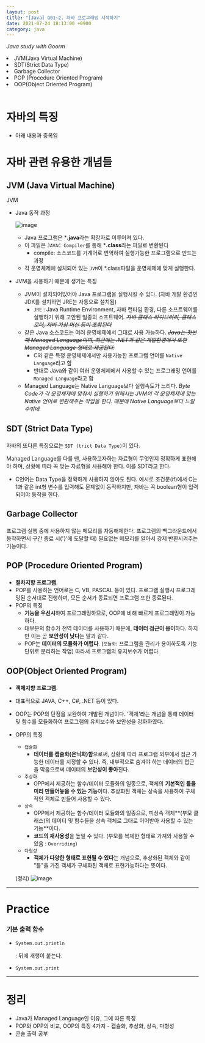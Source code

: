 ```yaml
---
layout: post
title: "[Java] G01~2. 자바 프로그래밍 시작하기"
date: 2021-07-24 18:13:00 +0900
category: java
---
```


*Java study with Goorm*
<br/>
    <li><a id="#JVM">JVM(Java Virtual Machine)</a><br/>
    <li><a id="#SDT">SDT(Strict Data Type)</a><br/>
    <li><a id="#Garbage Collector">Garbage Collector</a><br/>
    <li><a id="#POP">POP (Procedure Oriented Program)</a><br/>
    <li><a id="#OOP">OOP(Object Oriented Program)</a><br/>
<br/>


# 자바의 특징

- 아래 내용과 중복임

# 자바 관련 유용한 개념들

## JVM (Java Virtual Machine)
<p id="JVM">JVM<p>

- Java 동작 과정

    ![image](https://user-images.githubusercontent.com/75327385/126873508-604ed6d3-5da2-4c2d-bf42-ad25efabf880.png)

    - Java 프로그램은 ***.java**라는 확장자로 이루어져 있다.
    - 이 파일은 `JAVAC Compiler`를 통해 ***.class**라는 파일로 변환된다
        - compile: 소스코드를 기계어로 번역하여 실행가능한 프로그램으로 만드는 과정
    - 각 운영체제에 설치되어 있는 `JVM`이  *.class파일을 운영체제에 맞게 실행한다.

- JVM을 사용하기 때문에 생기는 특징
    - JVM이 설치되어있어야 Java 프로그램을 실행시킬 수 있다. 
    (자바 개발 환경인 JDK를 설치하면 JRE는 자동으로 설치됨)
        - `JRE` : Java Runtime Environment, 자바 런타임 환경, 다른 소프트웨어를 실행하기 위해 고안된 일종의 소프트웨어. *~~자바 클래스 라이브러리, 클래스 로더, 자바 가상 머신 등이 포함된다~~*
    - 같은 Java 소스코드는 여러 운영체제에서 그대로 사용 가능하다. *~~Java는 첫번째 Managed Language이며, 최근에는 .NET과 같은 개발환경에서 또한 Managed Language 형태로 제공된다.~~*
        - C와 같은 특정 운영체제에서만 사용가능한 프로그램 언어를 `Native Language`라고 함
        - 반대로 Java와 같이 여러 운영체제에서 사용할 수 있는 프로그래밍 언어를 `Managed Language`라고 함
    - Managed Language는 Native Language보다 실행속도가 느리다. 
    *Byte Code가 각 운영체제에 맞춰서 실행하기 위해서는 JVM이 각 운영체제에 맞는 Native 언어로 변환해주는 작업을 한다. 때문에 Native Language보다 느릴수밖에.*

## <p id="SDT">SDT (Strict Data Type)<p>


자바의 또다른 특징으로는 `SDT (trict Data Type)`이 있다.

Managed Language를 다룰 땐, 사용하고자하는 자료형이 무엇인지 정확하게 표현해야 하며, 상황에 따라 꼭 맞는 자료형을 사용해야 한다. 이를 SDT라고 한다. 

- C언어는 Data Type을 정확하게 사용하지 않아도 된다. 예시로 조건문(if)에서 C는 1과 같은 int형 변수를 입력해도 문제없이 동작하지만, 자바는 꼭 boolean형이 입력되어야 동작을 한다.

## <p id="Garbage Collector">Garbage Collector<p>

프로그램 실행 중에 사용하지 않는 메모리를 자동해제한다. 프로그램의 백그라운드에서 동작하면서 구간 종료 시('}'에 도달할 때) 필요없는 메모리를 알아서 강제 반환시켜주는 기능이다. 

## <p id="POP">POP (Procedure Oriented Program)<p>

- **절차지향 프로그램**.
- POP를 사용하는 언어로는 C, VB, PASCAL 등이 있다. 프로그램 실행시 프로그래밍된 순서대로 진행하며, 모든 순서가 종료되면 프로그램 또한 종료된다.
- POP의 특징
    - **기능을 우선시**하여 프로그래밍하므로, OOP에 비해 빠르게 프로그래밍이 가능하다.
    - 대부분의 함수가 전역 데이터를 사용하기 때문에, **데이터 접근이 용이**하다. 하지만 이는 곧 **보안성이 낮다**는 말과 같다.
    - POP는 **데이터의 모듈화가 어렵다**. (`모듈화`: 프로그램을 관리가 용이하도록 기능 단위로 분리하는 작업) 따라서 프로그램의 유지보수가 어렵다.

## <p id="OOP">OOP(Object Oriented Program)<p>

- **객체지향 프로그램**.
- 대표적으로 JAVA, C++, C#, .NET 등이 있다.
- OOP는 POP의 단점을 보완하여 개발된 개념이다. '객체'라는 개념을 통해 데이터 및 함수를 모듈화하여 프로그램의 유지보수와 보안성을 강화하였다.
- OPP의 특징
    - `캡슐화`
        - **데이터를 캡슐화(은닉화)함**으로써, 상황에 따라 프로그램 외부에서 접근 가능한 데이터를 지정할 수 있다. 즉, 내부적으로 숨겨야 하는 데이터의 접근을 막음으로써 데이터의 **보안성이 좋아**진다.
    - `추상화`
        - OPP에서 제공하는 함수/데이터 모듈화의 일종으로, 객체의 **기본적인 틀을 미리 만들어놓을 수 있는 기능**이다. 추상화된 객체는 상속을 사용하여 구체적인 객체로 만들어 사용할 수 있다.
    - `상속`
        - OPP에서 제공하는 함수/데이터 모듈화의 일종으로, 피상속 객체**(부모 클래스)의 데이터 및 함수들을 상속 객체로 그대로 이어받아 사용할 수 있는 기능**이다.
        - **코드의 재사용성**을 높일 수 있다. (부모를 복제한 형태로 가져와 사용할 수 있음 : `Overriding`)
    - `다형성`
        - **객체가 다양한 형태로 표현될 수 있다**는 개념으로, 추상화된 객체와 같이 "틀"을 가진 객체가 구체화된 객체로 표현가능하다는 뜻이다.

    (정리)
	![image](https://user-images.githubusercontent.com/75327385/126873528-3637da33-4906-42e8-808c-8ba1252f1672.png)

---

# Practice

### 기본 출력 함수

- `System.out.println`

	: 뒤에 개행이 붙는다.

- `System.out.print`

---

 # 정리
- Java가 Managed Language인 이유, 그에 따른 특징
- POP와 OPP의 비교, OOP의 특징 4가지 - 캡슐화, 추상화, 상속, 다형성
- 콘솔 출력 공부